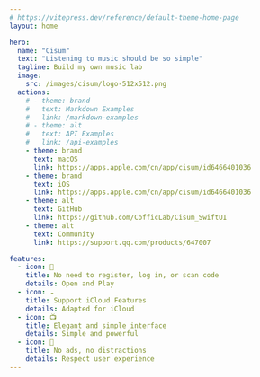 ```yaml
---
# https://vitepress.dev/reference/default-theme-home-page
layout: home

hero:
  name: "Cisum"
  text: "Listening to music should be so simple"
  tagline: Build my own music lab
  image: 
    src: /images/cisum/logo-512x512.png
  actions:
    # - theme: brand
    #   text: Markdown Examples
    #   link: /markdown-examples
    # - theme: alt
    #   text: API Examples
    #   link: /api-examples
    - theme: brand
      text: macOS
      link: https://apps.apple.com/cn/app/cisum/id6466401036
    - theme: brand
      text: iOS
      link: https://apps.apple.com/cn/app/cisum/id6466401036
    - theme: alt
      text: GitHub
      link: https://github.com/CofficLab/Cisum_SwiftUI
    - theme: alt
      text: Community
      link: https://support.qq.com/products/647007

features:
  - icon: 🔕
    title: No need to register, log in, or scan code
    details: Open and Play
  - icon: ☁️
    title: Support iCloud Features
    details: Adapted for iCloud
  - icon: 📺
    title: Elegant and simple interface
    details: Simple and powerful
  - icon: 🍵
    title: No ads, no distractions
    details: Respect user experience
---
```


<Feature1 lang="en" />

<Feature2 lang="en" />

<script setup>
import Feature1 from '../components/Cisum/Feature1.vue'
import Feature2 from '../components/Cisum/Feature2.vue'
</script>
